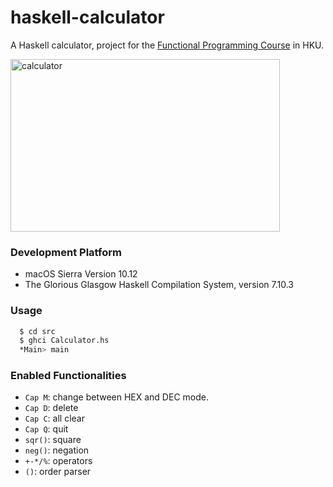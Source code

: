 # haskell-calculator
A Haskell calculator, project for the [Functional Programming Course](http://www.cs.hku.hk/programme/course_info.jsp?infile=2014/comp3258.html "HKU COMP3258 Functional Programming") in HKU.<br>

<img src="https://github.com/irsisyphus/pictures/raw/master/haskell-calculator/calculator.png" width = "431" height = "276" alt="calculator" align=center />


### Development Platform
 - macOS Sierra Version 10.12
 - The Glorious Glasgow Haskell Compilation System, version 7.10.3

### Usage
```Bash
  $ cd src
  $ ghci Calculator.hs
  *Main> main
```

### Enabled Functionalities
 - `Cap M`: change between HEX and DEC mode.
 - `Cap D`: delete
 - `Cap C`: all clear
 - `Cap Q`: quit
 - `sqr()`: square
 - `neg()`: negation
 - `+-*/%`: operators
 - `()`: order parser
